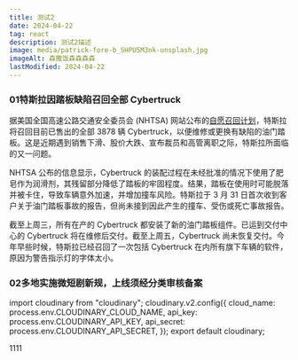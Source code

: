 ```yaml
---
title: 测试2
date: 2024-04-22
tag: react
description: 测试2描述
image: media/patrick-fore-b_SHPU5M3nk-unsplash.jpg
imageAlt: 森撒饭森森森森
lastModified: 2024-04-22
---
```

### **01特斯拉因踏板缺陷召回全部 Cybertruck**

据美国全国高速公路交通安全委员会 (NHTSA) 网站公布的[自愿召回计划](https://sspai.com/link?target=https%3A%2F%2Fwww.nhtsa.gov%2Fvehicle%2F2024%2FTESLA%2FCYBERTRUCK%23recalls)，特斯拉将召回目前已售出的全部 3878 辆 Cybertruck，以便维修或更换有缺陷的油门踏板。这是近期遇到销售下滑、股价大跌、宣布裁员和高管离职之际，特斯拉所面临的又一问题。

NHTSA 公布的信息显示，Cybertruck 的装配过程在未经批准的情况下使用了肥皂作为润滑剂，其残留部分降低了踏板的牢固程度。结果，踏板在使用时可能脱落并被卡住，导致车辆意外加速，并增加撞车风险。特斯拉于 3 月 31 日首次收到客户关于油门踏板事故的报告，但尚未接到因此产生的撞车、受伤或死亡事故报告。

截至上周三，所有在产的 Cybertruck 都安装了新的油门踏板组件。已运到交付中心的 Cybertruck 将在维修后交付。截至上周五，Cybertruck 尚未恢复交付。今年早些时候，特斯拉已经召回了一次包括 Cybertruck 在内所有旗下车辆的软件，原因为警告指示灯的字体太小。

### **02多地实施微短剧新规，上线须经分类审核备案**

import cloudinary from "cloudinary"; cloudinary.v2.config({ cloud\_name: process.env.CLOUDINARY\_CLOUD\_NAME, api\_key: process.env.CLOUDINARY\_API\_KEY, api\_secret: process.env.CLOUDINARY\_API\_SECRET, }); export default cloudinary;

1111